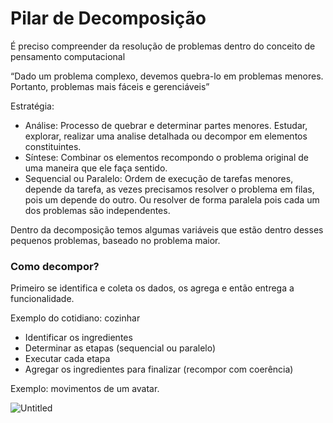 # Pilar de Decomposição

É preciso compreender da resolução de problemas dentro do conceito de pensamento computacional

“Dado um problema complexo, devemos quebra-lo em problemas menores. Portanto, problemas mais fáceis e gerenciáveis”

Estratégia:

- Análise: Processo de quebrar e determinar partes menores. Estudar, explorar, realizar uma analise detalhada ou decompor em elementos constituintes.
- Síntese: Combinar os elementos recompondo o problema original de uma maneira que ele faça sentido.
- Sequencial ou Paralelo: Ordem de execução de tarefas menores, depende da tarefa, as vezes precisamos resolver o problema em filas, pois um depende do outro. Ou resolver de forma paralela pois cada um dos problemas são independentes.

Dentro da decomposição temos algumas variáveis que estão dentro desses pequenos problemas, baseado no problema maior.

### Como decompor?

Primeiro se identifica e coleta os dados, os agrega e então entrega a funcionalidade.

Exemplo do cotidiano: cozinhar

- Identificar os ingredientes
- Determinar as etapas (sequencial ou paralelo)
- Executar cada etapa
- Agregar os ingredientes para finalizar (recompor com coerência)

Exemplo: movimentos de um avatar.

![Untitled](Pilar%20de%20Decomposic%CC%A7a%CC%83o%205a846e2bb8d941d68b3828c2443e7a5e/Untitled.png)